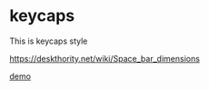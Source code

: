 # keycaps
This is keycaps style

https://deskthority.net/wiki/Space_bar_dimensions

[demo](http://open-keyboard.github.io/keycaps/demo.html)
